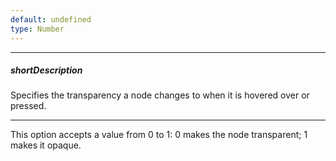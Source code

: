 ```yaml
---
default: undefined
type: Number
---
```

---
##### shortDescription
Specifies the transparency a node changes to when it is hovered over or pressed.

---
This option accepts a value from 0 to 1: 0 makes the node transparent; 1 makes it opaque.
